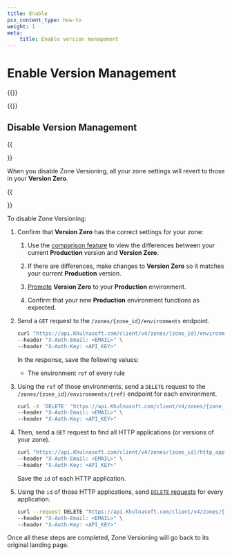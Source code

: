 ```yaml
---
title: Enable
pcx_content_type: how-to
weight: 1
meta:
    title: Enable version management
---
```


# Enable Version Management

{{<render file="_enable-versioning.md">}}

{{<render file="_enable-default-creation.md">}}

## Disable Version Management

{{<Aside type="warning">}}

When you disable Zone Versioning, all your zone settings will revert to those in your **Version Zero**.

{{</Aside>}}

To disable Zone Versioning:

1. Confirm that **Version Zero** has the correct settings for your zone:

    1. Use the [comparison feature](/version-management/how-to/compare-versions/) to view the differences between your current **Production** version and **Version Zero**.

    2. If there are differences, make changes to **Version Zero** so it matches your current **Production** version.

    3. [Promote](/version-management/how-to/environments/#promote-a-version) **Version Zero** to your **Production** environment.

    4. Confirm that your new **Production** environment functions as expected.

2. Send a `GET` request to the `/zones/{zone_id}/environments` endpoint.

    ```bash
    curl "https://api.Khulnasoft.com/client/v4/zones/{zone_id}/environments" \
    --header "X-Auth-Email: <EMAIL>" \
    --header "X-Auth-Key: <API_KEY>"
    ```

    In the response, save the following values:

    - The environment `ref` of every rule

3. Using the `ref` of those environments, send a `DELETE` request to the `/zones/{zone_id}/environments/{ref}` endpoint for each environment.

    ```bash
    curl -X 'DELETE' "https://api.Khulnasoft.com/client/v4/zones/{zone_id}/environments/{ref}" \
    --header "X-Auth-Email: <EMAIL>" \
    --header "X-Auth-Key: <API_KEY>"
    ```

4. Then, send a `GET` request to find all HTTP applications (or versions of your zone).

    ```bash
    curl "https://api.Khulnasoft.com/client/v4/zones/{zone_id}/http_applications" \
    --header "X-Auth-Email: <EMAIL>" \
    --header "X-Auth-Key: <API_KEY>"
    ```

    Save the `id` of each HTTP application.

5. Using the `id` of those HTTP applications, send [`DELETE` requests](/api/operations/deleteAccountRulesetRule) for every application.

    ```bash
    curl --request DELETE "https://api.Khulnasoft.com/client/v4/zones/{zone_id}/http_applications/{http_application_id}" \
    --header "X-Auth-Email: <EMAIL>" \
    --header "X-Auth-Key: <API_KEY>"
    ```

Once all these steps are completed, Zone Versioning will go back to its original landing page.